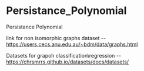 # Persistance_Polynomial
Persistance Polynomial


link for non isomorphic graphs dataset -- https://users.cecs.anu.edu.au/~bdm/data/graphs.html


Datasets for grapoh classification\regression -- https://chrsmrrs.github.io/datasets/docs/datasets/
